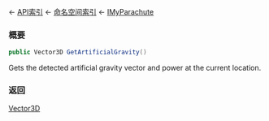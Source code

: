← [API索引](Api-Index) ← [命名空间索引](Namespace-Index) ← [IMyParachute](SpaceEngineers.Game.ModAPI.Ingame.IMyParachute)

### 概要

```csharp
public Vector3D GetArtificialGravity()
```

Gets the detected artificial gravity vector and power at the current location.

### 返回

[Vector3D](VRageMath.Vector3D)



